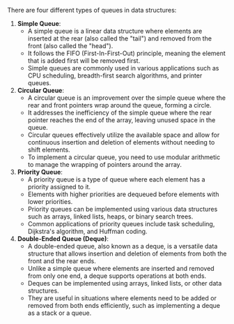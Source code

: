 There are four different types of queues in data structures:
1. **Simple Queue**:
    - A simple queue is a linear data structure where elements are inserted at the rear (also called the "tail") and removed from the front (also called the "head").
    - It follows the FIFO (First-In-First-Out) principle, meaning the element that is added first will be removed first.
    - Simple queues are commonly used in various applications such as CPU scheduling, breadth-first search algorithms, and printer queues.
2. **Circular Queue**:
    - A circular queue is an improvement over the simple queue where the rear and front pointers wrap around the queue, forming a circle.
    - It addresses the inefficiency of the simple queue where the rear pointer reaches the end of the array, leaving unused space in the queue.
    - Circular queues effectively utilize the available space and allow for continuous insertion and deletion of elements without needing to shift elements.
    - To implement a circular queue, you need to use modular arithmetic to manage the wrapping of pointers around the array.
3. **Priority Queue**:
    - A priority queue is a type of queue where each element has a priority assigned to it.
    - Elements with higher priorities are dequeued before elements with lower priorities.
    - Priority queues can be implemented using various data structures such as arrays, linked lists, heaps, or binary search trees.
    - Common applications of priority queues include task scheduling, Dijkstra's algorithm, and Huffman coding.
4. **Double-Ended Queue (Deque)**:
    - A double-ended queue, also known as a deque, is a versatile data structure that allows insertion and deletion of elements from both the front and the rear ends.
    - Unlike a simple queue where elements are inserted and removed from only one end, a deque supports operations at both ends.
    - Deques can be implemented using arrays, linked lists, or other data structures.
    - They are useful in situations where elements need to be added or removed from both ends efficiently, such as implementing a deque as a stack or a queue.